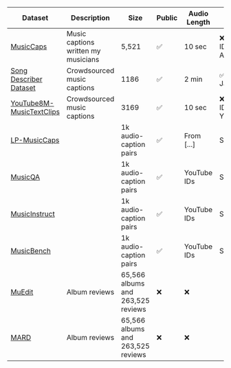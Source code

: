 
| Dataset | Description | Size | Public | Audio Length | Audio | Text | License
| ------- |  ------ | ------ |   ---- | ---- | ---- | ---- | ---- | 
| [MusicCaps](https://www.kaggle.com/datasets/googleai/musiccaps) | Music captions written my musicians |  5,521  | ✅  | 10 sec | ❌ (YouTube IDs from AudioSet)| Human-written | CC BY-SA 4.0 |
| [Song Describer Dataset]() | Crowdsourced music captions |   1186  | ✅ | 2 min | ✅ (MTG-Jamendo) | Human-written | CC BY-SA 4.0 |
| [YouTube8M-MusicTextClips]() | Crowdsourced music captions | 3169  |✅| 10 sec | ❌ (YouTube IDs from YouTube8M) | Human-written | CC BY-SA 4.0 |
| [LP-MusicCaps]() | |   1k audio-caption pairs  |✅| From [...] | Synthetic |  |
| [MusicQA]() | |   1k audio-caption pairs  |✅| YouTube IDs | Synthetic| |
| [MusicInstruct]() | |   1k audio-caption pairs  |✅| YouTube IDs | Synthetic| |
| [MusicBench]() | |   1k audio-caption pairs  |✅| YouTube IDs | Synthetic| |
|[MuEdit]() | Album reviews | 65,566 albums and 263,525 reviews | ❌ | ❌ |
|[MARD]() | Album reviews | 65,566 albums and 263,525 reviews | ❌ | ❌ |
